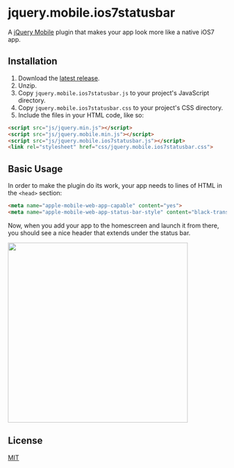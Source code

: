 jquery.mobile.ios7statusbar
===========================

A [jQuery Mobile](http://jquerymobile.com/) plugin that makes your app look more like a native iOS7 app.


Installation
------------

1. Download the [latest release](https://github.com/philippbosch/jquery.mobile.ios7statusbar/releases).
2. Unzip.
3. Copy `jquery.mobile.ios7statusbar.js` to your project's JavaScript directory.
4. Copy `jquery.mobile.ios7statusbar.css` to your project's CSS directory.
4. Include the files in your HTML code, like so:

```html
<script src="js/jquery.min.js"></script>
<script src="js/jquery.mobile.min.js"></script>
<script src="js/jquery.mobile.ios7statusbar.js"></script>
<link rel="stylesheet" href="css/jquery.mobile.ios7statusbar.css">
```


Basic Usage
-----------

In order to make the plugin do its work, your app needs to lines of HTML in the `<head>` section:

```html
<meta name="apple-mobile-web-app-capable" content="yes">
<meta name="apple-mobile-web-app-status-bar-style" content="black-translucent">
```

Now, when you add your app to the homescreen and launch it from there, you should see a nice header that extends under the status bar.

<img src="http://f.cl.ly/items/0A2A0T272d1n0s3F3J27/jqm-ios7statusbar@2x.png" width="414">


License
-------

[MIT](http://philippbosch.mit-license.org/)
